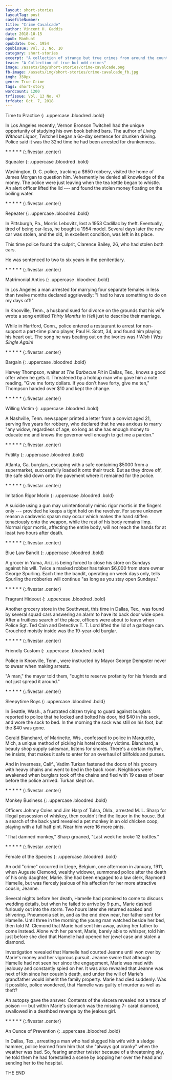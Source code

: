 ```yaml
---
layout: short-stories
layoutTag: post
casefileNumber: 
title: "Crime Cavalcade"
author: Vincent H. Gaddis
date: 2018-10-15
opub: Manhunt
opubdate: Dec. 1954
opubissue: Vol. 2, No. 10
category: short-stories
excerpt: "A collection of strange but true crimes from around the country."
tease: "A Collection of true but odd crimes"
image: /assets/img/short-stories/crime-cavalcade.png
fb-image: /assets/img/short-stories/crime-cavalcade_fb.jpg
imgh: 350px
genre: True Crime 
tags: short-story
wordcount: 1200
trfissue: Vol. 13 No. 47
trfdate: Oct. 7, 2018
---
```


Time to Practice
{: .uppercase .bloodred .bold}

In Los Angeles recently, Vernon Bronson Twitchell had the unique opportunity of studying his own book behind bars. The author of *Living Without Liquor*, Twitchell began a 6o-day sentence for drunken driving. Police said it was the 32nd time he had been arrested for drunkenness.

\*   \*   \*   \*   \*
{:.fivestar .center}

Squealer
{: .uppercase .bloodred .bold}

Washington, D. C. police, tracking a $650 robbery, visited the home of James Morgan to question him. Vehemently he denied all knowledge of the money. The police were just leaving when the tea kettle began to whistle. An alert officer lifted the lid --- and found the stolen money floating on the boiling water.

\*   \*   \*   \*   \*
{:.fivestar .center}

Repeater
{: .uppercase .bloodred .bold}

In Pittsburgh, Pa., Morris Lebovitz, lost a 1953 Cadillac by theft. Eventually, tired of being car-less, he bought a 1954 model. Several days later the new car was stolen, and the old, in excellent condition, was left in its place.

This time police found the culprit, Clarence Bailey, 26, who had stolen both cars.

He was sentenced to two to six years in the penitentiary.

\*   \*   \*   \*   \*
{:.fivestar .center}

Matrimonial Antics
{: .uppercase .bloodred .bold}

In Los Angeles a man arrested for marrying four separate females in less than twelve months declared aggrievedly: "I had to have something to do on my days off!"

In Knoxville, Tenn., a husband sued for divorce on the grounds that his wife wrote a song entitled *Thirty Months in Hell* just to describe their marriage.

While in Hartford, Conn., police entered a restaurant to arrest for non-support a part-time piano player, Paul H. Scott, 34, and found him playing his heart out. The song he was beating out on the ivories was *I Wish I Was Single Again!*

\*   \*   \*   \*   \*
{:.fivestar .center}

Bargain
{: .uppercase .bloodred .bold}

Harvey Thompson, waiter at *The Barbecue Pit* in Dallas, Tex., knows a good offer when he gets it. Threatened by a holdup man who gave him a note reading, "Give me forty dollars. If you don't have forty, give me ten," Thompson handed over $10 and kept the change.

\*   \*   \*   \*   \*
{:.fivestar .center}

Willing Victim
{: .uppercase .bloodred .bold}

A Nashville, Tenn. newspaper printed a letter from a convict aged 21, serving five years for robbery, who declared that he was anxious to marry "any widow, regardless of age, so long as she has enough money to educate me and knows the governor well enough to get me a pardon."

\*   \*   \*   \*   \*
{:.fivestar .center}

Futility
{: .uppercase .bloodred .bold}

Atlanta, Ga. burglars, escaping with a safe containing $5000 from a supermarket, successfully loaded it onto their truck. But as they drove off, the safe slid down onto the pavement where it remained for the police.

\*   \*   \*   \*   \*
{:.fivestar .center}

Imitation Rigor Morin
{: .uppercase .bloodred .bold}

A suicide using a gun may unintentionally mimic rigor mortis in the fingers only --- provided he keeps a tight hold on the revolver. For some unknown reason a cadaveric spasm may occur which makes the hand stiffen tenaciously onto the weapon, while the rest of his body remains limp. Normal rigor mortis, affecting the entire body, will not reach the hands for at least two hours after death.

\*   \*   \*   \*   \*
{:.fivestar .center}

Blue Law Bandit
{: .uppercase .bloodred .bold}

A grocer in Yuma, Ariz. is being forced to close his store on Sundays against his will. Twice a masked robber has taken $6,000 from store owner George Spurling. Each time the bandit, operating on week days only, tells Spurling the robberies will continue "as long as you stay open Sundays."

\*   \*   \*   \*   \*
{:.fivestar .center}

Fragrant Hideout
{: .uppercase .bloodred .bold}

Another grocery store in the Southwest, this time in Dallas, Tex., was found by several squad cars answering an alarm to have its back door wide open. After a fruitless search of the place, officers were about to leave when Police Sgt. Ted Cain and Detective T. T. Lord lifted the lid of a garbage can. Crouched moistly inside was the 19-year-old burglar.

\*   \*   \*   \*   \*
{:.fivestar .center}

Friendly Custom
{: .uppercase .bloodred .bold}

Police in Knoxville, Tenn., were instructed by Mayor George Dempster never to swear when making arrests.

"A man," the mayor told them, "ought to reserve profanity for his friends and not just spread it around."

\*   \*   \*   \*   \*
{:.fivestar .center}

Sleepytime Boys
{: .uppercase .bloodred .bold}

In Seattle, Wash., a frustrated citizen trying to guard against burglars reported to police that he locked and bolted his door, hid $40 in his sock, and wore the sock to bed. In the morning the sock was still on his foot, but the $40 was gone.

Gerald Blanchard, of Marinette, Wis., confessed to police in Marquette, Mich, a unique method of picking his hotel robbery victims. Blanchard, a beauty shop supply salesman, listens for snores. There's a certain rhythm, he insists, that makes it safe to enter for an overhaul of billfolds and purses.

And in Inverness, Calif., Vadim Turkan fastened the doors of his grocery with heavy chains and went to bed in the back room. Neighbors were awakened when burglars took off the chains and fled with 19 cases of beer before the police arrived. Turkan slept on.

\*   \*   \*   \*   \*
{:.fivestar .center}

Monkey Business
{: .uppercase .bloodred .bold}

Officers Johnny Coles and Jim Harp of Tulsa, Okla., arrested M. L. Sharp for illegal possession of whiskey, then couldn't find the liquor in the house. But a search of the back yard revealed a pet monkey in an old chicken coop, playing with a full half pint. Near him were 16 more pints.

"That damned monkey," Sharp groaned, "Last week he broke 12 bottles."

\*   \*   \*   \*   \*
{:.fivestar .center}

Female of the Species
{: .uppercase .bloodred .bold}

An odd "crime" occurred in Liege, Belgium, one afternoon in January, 1911, when Auguste Clemond, wealthy widower, summoned police after the death of his only daughter, Marie. She had been engaged to a law clerk, Raymond Hamelle, but was fiercely jealous of his affection for her more attractive cousin, Jeanne.

Several nights before her death, Hamelle had promised to come to discuss wedding details, but when he failed to arrive by 9 p.m., Marie dashed furiously out into the storm. Two hours later she returned soaked and shivering. Pneumonia set in, and as the end drew near, her father sent for Hamelle. Until three in the morning the young man watched beside her bed, then told M. Clemond that Marie had sent him away, asking her father to come instead. Alone with her parent, Marie, barely able to whisper, told him just before she died that Hamelle had opened her jewel case and stolen a diamond.

Investigation revealed that Hamelle had courted Jeanne until won over by Marie's money and her vigorous pursuit. Jeanne swore that although Hamelle had not seen her since the engagement, Marie was mad with jealousy and constantly spied on her. It was also revealed that Jeanne was next of kin since her cousin's death, and under the will of Marie's grandfather would inherit the family property. Marie had died suddenly. Was it possible, police wondered, that Hamelle was guilty of murder as well as theft?

An autopsy gave the answer. Contents of the viscera revealed not a trace of poison --- but within Marie's stomach was the missing 7- carat diamond, swallowed in a deathbed revenge by the jealous girl.

\*   \*   \*   \*   \*
{:.fivestar .center}

An Ounce of Prevention
{: .uppercase .bloodred .bold}

In Dallas, Tex., arresting a man who had slugged his wife with a sledge hammer, police learned from him that she "always got cranky" when the weather was bad. So, fearing another twister because of a threatening sky, he told them he had forestalled a scene by bopping her over the head and sending her to the hospital.

<p id="theend">THE END</p>
